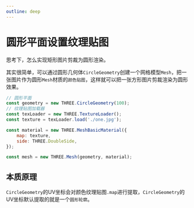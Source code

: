 ```yaml
---
outline: deep
---
```


# 圆形平面设置纹理贴图

思考下，怎么实现矩形图片剪裁为圆形渲染。

其实很简单，可以通过圆形几何体`CircleGeometry`创建一个网格模型`Mesh`，把一张图片作为圆形`Mesh`材质的`颜色贴图`，这样就可以把一张方形图片剪裁渲染为圆形效果。

```js
// 圆形平面
const geometry = new THREE.CircleGeometry(100);
// 纹理贴图加载器
const texLoader = new THREE.TextureLoader();
const texture = texLoader.load('./one.jpg');

const material = new THREE.MeshBasicMaterial({
    map: texture,
    side: THREE.DoubleSide,
});

const mesh = new THREE.Mesh(geometry, material);
```

## 本质原理

`CircleGeometry`的UV坐标会对颜色纹理贴图`.map`进行提取，`CircleGeometry`的UV坐标默认提取的就是一个`圆形轮廓`。